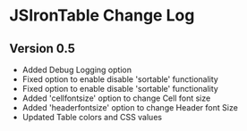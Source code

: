 # JSIronTable Change Log
## Version 0.5

- Added Debug Logging option
- Fixed option to enable disable 'sortable' functionality
- Fixed option to enable disable 'sortable' functionality
- Added 'cellfontsize' option to change Cell font size
- Added 'headerfontsize' option to change Header font Size
- Updated Table colors and CSS values